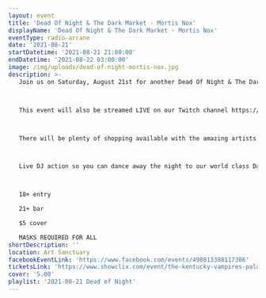 ```yaml
---
layout: event
title: 'Dead Of Night & The Dark Market - Mortis Nox'
displayName: 'Dead Of Night & The Dark Market - Mortis Nox'
eventType: radio-arcane
date: '2021-08-21'
startDatetime: '2021-08-21 21:00:00'
endDatetime: '2021-08-22 03:00:00'
image: /img/uploads/dead-of-night-mortis-nox.jpg
description: >-
   Join us on Saturday, August 21st for another Dead Of Night & The Dark Market!



   This event will also be streamed LIVE on our Twitch channel https://www.twitch.tv/radio_arcane_tv



   There will be plenty of shopping available with the amazing artists of The Dark Market! There will also be FOOD available from The Limbo Food Truck!



   Live DJ action so you can dance away the night to our world class Dark Music Specialists!



   18+ entry

   21+ bar

   $5 cover

   MASKS REQUIRED FOR ALL
shortDescription: ''
location: Art Sanctuary
facebookEventLink: 'https://www.facebook.com/events/498813388117386'
ticketsLink: 'https://www.showclix.com/event/the-kentucky-vampires-palace-of-tears'
cover: '5.00'
playlist: '2021-08-21 Dead of Night'
---
```

